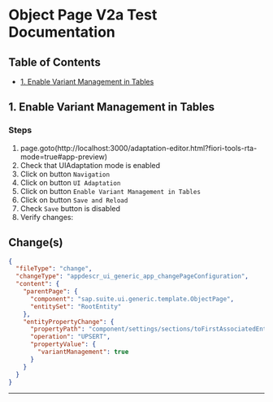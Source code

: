# Object Page V2a Test Documentation

## Table of Contents

- [1. Enable Variant Management in Tables](#1-enable-variant-management-in-tables)

<a id="1-enable-variant-management-in-tables"></a>
## 1. Enable Variant Management in Tables

### Steps

1. page.goto(http://localhost:3000/adaptation-editor.html?fiori-tools-rta-mode=true#app-preview)
2. Check that UIAdaptation mode is enabled
3. Click on button `Navigation`
4. Click on button `UI Adaptation`
5. Click on button `Enable Variant Management in Tables`
6. Click on button `Save and Reload`
7. Check `Save` button is disabled
8. Verify changes:

## Change(s)

```json
{
  "fileType": "change",
  "changeType": "appdescr_ui_generic_app_changePageConfiguration",
  "content": {
    "parentPage": {
      "component": "sap.suite.ui.generic.template.ObjectPage",
      "entitySet": "RootEntity"
    },
    "entityPropertyChange": {
      "propertyPath": "component/settings/sections/toFirstAssociatedEntity::com.sap.vocabularies.UI.v1.LineItem::tableSection/tableSettings",
      "operation": "UPSERT",
      "propertyValue": {
        "variantManagement": true
      }
    }
  }
}
```



---


